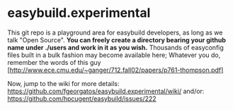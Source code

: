 easybuild.experimental
======================

This git repo is a playground area for easybuild developers, as long as we talk "Open Source".
**You can freely create a directory bearing your github name under ./users and work in it as you wish.**
Thousands of easyconfig files built in a bulk fashion may become available here;
Whatever you do, remember the words of this guy [http://www.ece.cmu.edu/~ganger/712.fall02/papers/p761-thompson.pdf]

Now, jump to the wiki for more details:
https://github.com/fgeorgatos/easybuild.experimental/wiki/
and/or: 
https://github.com/hpcugent/easybuild/issues/222
